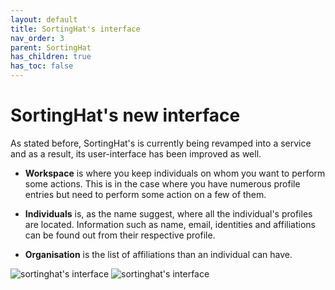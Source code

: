 ```yaml
---
layout: default
title: SortingHat's interface
nav_order: 3
parent: SortingHat
has_children: true
has_toc: false
---
```


# SortingHat's new interface

As stated before, SortingHat's is currently being revamped into a service and as a result, its user-interface has been improved as well.

- <strong>Workspace</strong> is where you keep individuals on whom you want to perform some actions. This is in the case where you have numerous profile entries but need to perform some action on a few of them.

- <strong>Individuals</strong> is, as the name suggest, where all the individual's profiles are located. Information such as name, email, identities and affiliations can be found out from their respective profile.

- <strong>Organisation</strong> is the list of affiliations than an individual can have.

![sortinghat's interface](../../../assets/sortinghat/sortinghat_interface_top.png)
![sortinghat's interface](../../../assets/sortinghat/sortinghat_interface_bottom.png)
